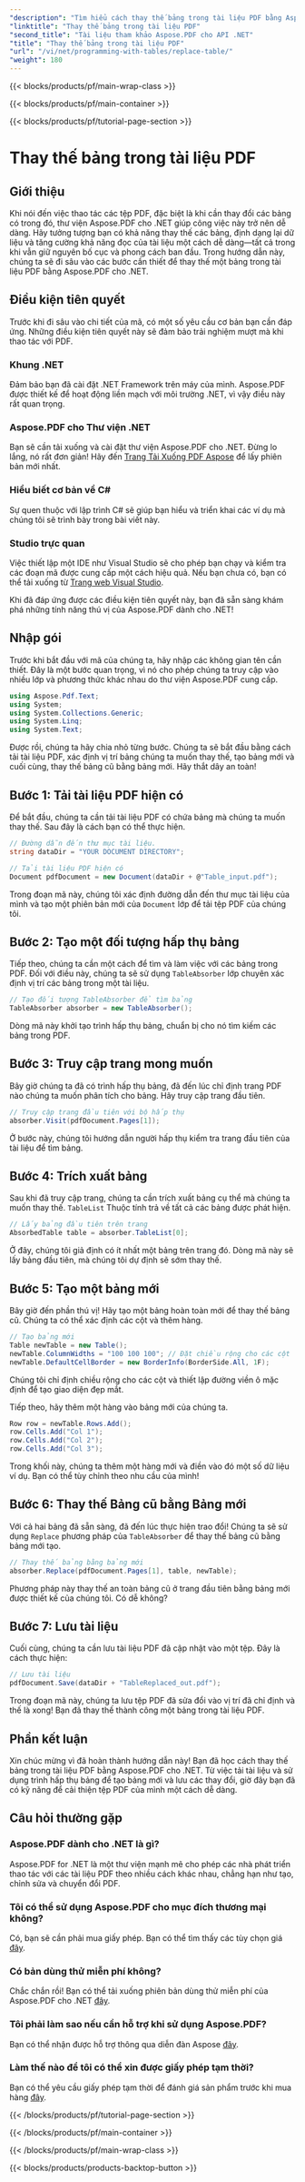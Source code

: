 ```yaml
---
"description": "Tìm hiểu cách thay thế bảng trong tài liệu PDF bằng Aspose.PDF cho .NET. Hướng dẫn từng bước, bao gồm mẹo và thủ thuật."
"linktitle": "Thay thế bảng trong tài liệu PDF"
"second_title": "Tài liệu tham khảo Aspose.PDF cho API .NET"
"title": "Thay thế bảng trong tài liệu PDF"
"url": "/vi/net/programming-with-tables/replace-table/"
"weight": 180
---
```


{{< blocks/products/pf/main-wrap-class >}}

{{< blocks/products/pf/main-container >}}

{{< blocks/products/pf/tutorial-page-section >}}

# Thay thế bảng trong tài liệu PDF

## Giới thiệu

Khi nói đến việc thao tác các tệp PDF, đặc biệt là khi cần thay đổi các bảng có trong đó, thư viện Aspose.PDF cho .NET giúp công việc này trở nên dễ dàng. Hãy tưởng tượng bạn có khả năng thay thế các bảng, định dạng lại dữ liệu và tăng cường khả năng đọc của tài liệu một cách dễ dàng—tất cả trong khi vẫn giữ nguyên bố cục và phong cách ban đầu. Trong hướng dẫn này, chúng ta sẽ đi sâu vào các bước cần thiết để thay thế một bảng trong tài liệu PDF bằng Aspose.PDF cho .NET.

## Điều kiện tiên quyết

Trước khi đi sâu vào chi tiết của mã, có một số yêu cầu cơ bản bạn cần đáp ứng. Những điều kiện tiên quyết này sẽ đảm bảo trải nghiệm mượt mà khi thao tác với PDF.

### Khung .NET
Đảm bảo bạn đã cài đặt .NET Framework trên máy của mình. Aspose.PDF được thiết kế để hoạt động liền mạch với môi trường .NET, vì vậy điều này rất quan trọng.

### Aspose.PDF cho Thư viện .NET
Bạn sẽ cần tải xuống và cài đặt thư viện Aspose.PDF cho .NET. Đừng lo lắng, nó rất đơn giản! Hãy đến [Trang Tải Xuống PDF Aspose](https://releases.aspose.com/pdf/net/) để lấy phiên bản mới nhất.

### Hiểu biết cơ bản về C#
Sự quen thuộc với lập trình C# sẽ giúp bạn hiểu và triển khai các ví dụ mà chúng tôi sẽ trình bày trong bài viết này.

### Studio trực quan
Việc thiết lập một IDE như Visual Studio sẽ cho phép bạn chạy và kiểm tra các đoạn mã được cung cấp một cách hiệu quả. Nếu bạn chưa có, bạn có thể tải xuống từ [Trang web Visual Studio](https://visualstudio.microsoft.com/downloads/).

Khi đã đáp ứng được các điều kiện tiên quyết này, bạn đã sẵn sàng khám phá những tính năng thú vị của Aspose.PDF dành cho .NET!

## Nhập gói

Trước khi bắt đầu với mã của chúng ta, hãy nhập các không gian tên cần thiết. Đây là một bước quan trọng, vì nó cho phép chúng ta truy cập vào nhiều lớp và phương thức khác nhau do thư viện Aspose.PDF cung cấp.

```csharp
using Aspose.Pdf.Text;
using System;
using System.Collections.Generic;
using System.Linq;
using System.Text;
```

Được rồi, chúng ta hãy chia nhỏ từng bước. Chúng ta sẽ bắt đầu bằng cách tải tài liệu PDF, xác định vị trí bảng chúng ta muốn thay thế, tạo bảng mới và cuối cùng, thay thế bảng cũ bằng bảng mới. Hãy thắt dây an toàn!

## Bước 1: Tải tài liệu PDF hiện có

Để bắt đầu, chúng ta cần tải tài liệu PDF có chứa bảng mà chúng ta muốn thay thế. Sau đây là cách bạn có thể thực hiện.

```csharp
// Đường dẫn đến thư mục tài liệu.
string dataDir = "YOUR DOCUMENT DIRECTORY";

// Tải tài liệu PDF hiện có
Document pdfDocument = new Document(dataDir + @"Table_input.pdf");
```

Trong đoạn mã này, chúng tôi xác định đường dẫn đến thư mục tài liệu của mình và tạo một phiên bản mới của `Document` lớp để tải tệp PDF của chúng tôi.

## Bước 2: Tạo một đối tượng hấp thụ bảng

Tiếp theo, chúng ta cần một cách để tìm và làm việc với các bảng trong PDF. Đối với điều này, chúng ta sẽ sử dụng `TableAbsorber` lớp chuyên xác định vị trí các bảng trong một tài liệu.

```csharp
// Tạo đối tượng TableAbsorber để tìm bảng
TableAbsorber absorber = new TableAbsorber();
```

Dòng mã này khởi tạo trình hấp thụ bảng, chuẩn bị cho nó tìm kiếm các bảng trong PDF.

## Bước 3: Truy cập trang mong muốn

Bây giờ chúng ta đã có trình hấp thụ bảng, đã đến lúc chỉ định trang PDF nào chúng ta muốn phân tích cho bảng. Hãy truy cập trang đầu tiên.

```csharp
// Truy cập trang đầu tiên với bộ hấp thụ
absorber.Visit(pdfDocument.Pages[1]);
```

Ở bước này, chúng tôi hướng dẫn người hấp thụ kiểm tra trang đầu tiên của tài liệu để tìm bảng.

## Bước 4: Trích xuất bảng

Sau khi đã truy cập trang, chúng ta cần trích xuất bảng cụ thể mà chúng ta muốn thay thế. `TableList` Thuộc tính trả về tất cả các bảng được phát hiện.

```csharp
// Lấy bảng đầu tiên trên trang
AbsorbedTable table = absorber.TableList[0];
```

Ở đây, chúng tôi giả định có ít nhất một bảng trên trang đó. Dòng mã này sẽ lấy bảng đầu tiên, mà chúng tôi dự định sẽ sớm thay thế.

## Bước 5: Tạo một bảng mới

Bây giờ đến phần thú vị! Hãy tạo một bảng hoàn toàn mới để thay thế bảng cũ. Chúng ta có thể xác định các cột và thêm hàng.

```csharp
// Tạo bảng mới
Table newTable = new Table();
newTable.ColumnWidths = "100 100 100"; // Đặt chiều rộng cho các cột
newTable.DefaultCellBorder = new BorderInfo(BorderSide.All, 1F);
```

Chúng tôi chỉ định chiều rộng cho các cột và thiết lập đường viền ô mặc định để tạo giao diện đẹp mắt.

Tiếp theo, hãy thêm một hàng vào bảng mới của chúng ta.

```csharp
Row row = newTable.Rows.Add();
row.Cells.Add("Col 1");
row.Cells.Add("Col 2");
row.Cells.Add("Col 3");
```

Trong khối này, chúng ta thêm một hàng mới và điền vào đó một số dữ liệu ví dụ. Bạn có thể tùy chỉnh theo nhu cầu của mình!

## Bước 6: Thay thế Bảng cũ bằng Bảng mới

Với cả hai bảng đã sẵn sàng, đã đến lúc thực hiện trao đổi! Chúng ta sẽ sử dụng `Replace` phương pháp của `TableAbsorber` để thay thế bảng cũ bằng bảng mới tạo.

```csharp
// Thay thế bảng bằng bảng mới
absorber.Replace(pdfDocument.Pages[1], table, newTable);
```

Phương pháp này thay thế an toàn bảng cũ ở trang đầu tiên bằng bảng mới được thiết kế của chúng tôi. Có dễ không?

## Bước 7: Lưu tài liệu

Cuối cùng, chúng ta cần lưu tài liệu PDF đã cập nhật vào một tệp. Đây là cách thực hiện:

```csharp
// Lưu tài liệu
pdfDocument.Save(dataDir + "TableReplaced_out.pdf");
```

Trong đoạn mã này, chúng ta lưu tệp PDF đã sửa đổi vào vị trí đã chỉ định và thế là xong! Bạn đã thay thế thành công một bảng trong tài liệu PDF.

## Phần kết luận

Xin chúc mừng vì đã hoàn thành hướng dẫn này! Bạn đã học cách thay thế bảng trong tài liệu PDF bằng Aspose.PDF cho .NET. Từ việc tải tài liệu và sử dụng trình hấp thụ bảng để tạo bảng mới và lưu các thay đổi, giờ đây bạn đã có kỹ năng để cải thiện tệp PDF của mình một cách dễ dàng.

## Câu hỏi thường gặp

### Aspose.PDF dành cho .NET là gì?  
Aspose.PDF for .NET là một thư viện mạnh mẽ cho phép các nhà phát triển thao tác với các tài liệu PDF theo nhiều cách khác nhau, chẳng hạn như tạo, chỉnh sửa và chuyển đổi PDF.

### Tôi có thể sử dụng Aspose.PDF cho mục đích thương mại không?  
Có, bạn sẽ cần phải mua giấy phép. Bạn có thể tìm thấy các tùy chọn giá [đây](https://purchase.aspose.com/buy).

### Có bản dùng thử miễn phí không?  
Chắc chắn rồi! Bạn có thể tải xuống phiên bản dùng thử miễn phí của Aspose.PDF cho .NET [đây](https://releases.aspose.com/).

### Tôi phải làm sao nếu cần hỗ trợ khi sử dụng Aspose.PDF?  
Bạn có thể nhận được hỗ trợ thông qua diễn đàn Aspose [đây](https://forum.aspose.com/c/pdf/10).

### Làm thế nào để tôi có thể xin được giấy phép tạm thời?  
Bạn có thể yêu cầu giấy phép tạm thời để đánh giá sản phẩm trước khi mua hàng [đây](https://purchase.aspose.com/temporary-license/).

{{< /blocks/products/pf/tutorial-page-section >}}

{{< /blocks/products/pf/main-container >}}

{{< /blocks/products/pf/main-wrap-class >}}

{{< blocks/products/products-backtop-button >}}